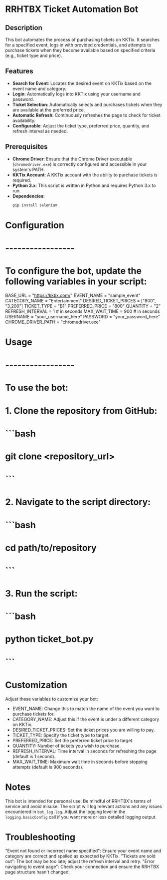 # RRHTBX Ticket Automation Bot

## Description
This bot automates the process of purchasing tickets on KKTix. It searches for a specified event, logs in with provided credentials, and attempts to purchase tickets when they become available based on specified criteria (e.g., ticket type and price).

## Features
- **Search for Event**: Locates the desired event on KKTix based on the event name and category.
- **Login**: Automatically logs into KKTix using your username and password.
- **Ticket Selection**: Automatically selects and purchases tickets when they are available at the preferred price.
- **Automatic Refresh**: Continuously refreshes the page to check for ticket availability.
- **Configurable**: Adjust the ticket type, preferred price, quantity, and refresh interval as needed.

## Prerequisites
- **Chrome Driver**: Ensure that the Chrome Driver executable (`chromedriver.exe`) is correctly configured and accessible in your system's PATH.
- **KKTix Account**: A KKTix account with the ability to purchase tickets is required.
- **Python 3.x**: This script is written in Python and requires Python 3.x to run.
- **Dependencies**:
  ```bash
  pip install selenium

# Configuration
# -----------------
# To configure the bot, update the following variables in your script:

BASE_URL = "https://kktix.com/"
EVENT_NAME = "sample_event"
CATEGORY_NAME = "Entertainment"
DESIRED_TICKET_PRICES = ["800", "3,200"]
TICKET_TYPE = "B1"
PREFERRED_PRICE = "800"
QUANTITY = "2"
REFRESH_INTERVAL = 1  # in seconds
MAX_WAIT_TIME = 900  # in seconds
USERNAME = "your_username_here"
PASSWORD = "your_password_here"
CHROME_DRIVER_PATH = "chromedriver.exe"

# Usage
# -----------------
# To use the bot:

# 1. Clone the repository from GitHub:
# ```bash
# git clone <repository_url>
# ```

# 2. Navigate to the script directory:
# ```bash
# cd path/to/repository
# ```

# 3. Run the script:
# ```bash
# python ticket_bot.py
# ```

# Customization
Adjust these variables to customize your bot:

- EVENT_NAME: Change this to match the name of the event you want to purchase tickets for.
- CATEGORY_NAME: Adjust this if the event is under a different category on KKTix.
- DESIRED_TICKET_PRICES: Set the ticket prices you are willing to pay.
- TICKET_TYPE: Specify the ticket type to target.
- PREFERRED_PRICE: Set the preferred ticket price to target.
- QUANTITY: Number of tickets you wish to purchase.
- REFRESH_INTERVAL: Time interval in seconds for refreshing the page (default is 1 second).
- MAX_WAIT_TIME: Maximum wait time in seconds before stopping attempts (default is 900 seconds).

# Notes
This bot is intended for personal use. Be mindful of RRHTBX's terms of service and avoid misuse.
The script will log relevant actions and any issues encountered in `bot_log.log`.
Adjust the logging level in the `logging.basicConfig` call if you want more or less detailed logging output.

# Troubleshooting

"Event not found or incorrect name specified": Ensure your event name and category are correct and spelled as expected by KKTix.
"Tickets are sold out": The bot may be too late; adjust the refresh interval and retry.
"Error navigating to event page": Check your connection and ensure the RRHTBX page structure hasn't changed.



